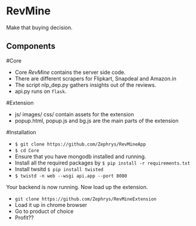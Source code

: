 # RevMine

Make that buying decision.

## Components

#Core
- Core *RevMine* contains the server side code.
- There are different scrapers for Flipkart, Snapdeal and Amazon.in
- The script nlp_dep.py gathers insights out of the reviews.
- api.py runs on `flask`.

#Extension
- js/ images/ css/ contain assets for the extension
- popup.html, popup.js and bg.js are the main parts of the extension

#Installation

- `$ git clone https://github.com/Zephrys/RevMineApp`
- `$ cd Core`
- Ensure that you have mongodb installed and running.
- Install all the required packages by `$ pip install -r requirements.txt`
- Install twsitd `$ pip install twisted`
- `$ twistd -n web --wsgi api.app --port 8080`

Your backend is now running. Now load up the extension.

- `git clone https://github.com/Zephrys/RevMineExtension`
- Load it up in chrome browser
- Go to product of choice
- Profit??
